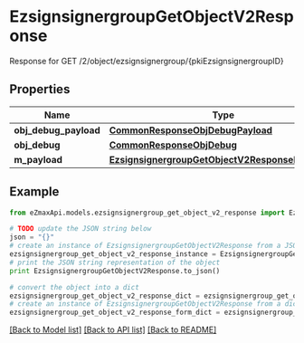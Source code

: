 # EzsignsignergroupGetObjectV2Response

Response for GET /2/object/ezsignsignergroup/{pkiEzsignsignergroupID}

## Properties

Name | Type | Description | Notes
------------ | ------------- | ------------- | -------------
**obj_debug_payload** | [**CommonResponseObjDebugPayload**](CommonResponseObjDebugPayload.md) |  | 
**obj_debug** | [**CommonResponseObjDebug**](CommonResponseObjDebug.md) |  | [optional] 
**m_payload** | [**EzsignsignergroupGetObjectV2ResponseMPayload**](EzsignsignergroupGetObjectV2ResponseMPayload.md) |  | 

## Example

```python
from eZmaxApi.models.ezsignsignergroup_get_object_v2_response import EzsignsignergroupGetObjectV2Response

# TODO update the JSON string below
json = "{}"
# create an instance of EzsignsignergroupGetObjectV2Response from a JSON string
ezsignsignergroup_get_object_v2_response_instance = EzsignsignergroupGetObjectV2Response.from_json(json)
# print the JSON string representation of the object
print EzsignsignergroupGetObjectV2Response.to_json()

# convert the object into a dict
ezsignsignergroup_get_object_v2_response_dict = ezsignsignergroup_get_object_v2_response_instance.to_dict()
# create an instance of EzsignsignergroupGetObjectV2Response from a dict
ezsignsignergroup_get_object_v2_response_form_dict = ezsignsignergroup_get_object_v2_response.from_dict(ezsignsignergroup_get_object_v2_response_dict)
```
[[Back to Model list]](../README.md#documentation-for-models) [[Back to API list]](../README.md#documentation-for-api-endpoints) [[Back to README]](../README.md)


